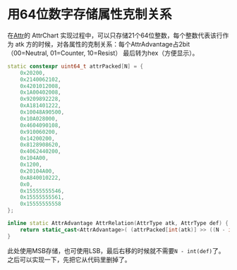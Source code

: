 # 用64位数字存储属性克制关系

在[Attr](../entity/Attr.h)的 AttrChart 实现过程中，可以只存储21个64位整数，每个整数代表该行作为 atk 方的时候，对各属性的克制关系：每个AttrAdvantage占2bit（00=Neutral, 01=Counter, 10=Resist） 最后转为hex（方便显示）。

```cpp
static constexpr uint64_t attrPacked[N] = {
    0x20200,
    0x2140062102,
    0x4201012008,
    0x1A00402008,
    0x9209892228,
    0xA181401222,
    0x10048A90500,
    0x10A028000,
    0x4604090108,
    0x910060200,
    0x14200200,
    0x8128908620,
    0x4062440200,
    0x104A00,
    0x1200,
    0x20104A00,
    0xA840010222,
    0x0,
    0x15555555546,
    0x15555555561,
    0x15555555558
};

inline static AttrAdvantage AttrRelation(AttrType atk, AttrType def) {
    return static_cast<AttrAdvantage>( (attrPacked[int(atk)] >> ((N - int(def)) * 2)) & 3);
}
```

此处使用MSB存储，也可使用LSB，最后右移的时候就不需要`N - int(def)`了。之后可以实现一下，先把它从代码里删掉了。